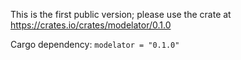 This is the first public version; please use the crate at https://crates.io/crates/modelator/0.1.0

Cargo dependency: `modelator = "0.1.0"`
